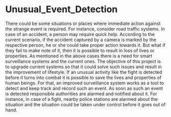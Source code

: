 # Unusual_Event_Detection

There could be some situations or places where immediate action against the strange event
is required. For instance, consider road traffic systems. In case of an accident, a person may
require quick help. According to the current scenario, if the accident captured by a camera
is marked by the respective person, he or she could take proper action towards it. But what
if they fail to make note of it, then it is possible to result in loss of lives or properties.
As mentioned in the above cases there is a need for smart surveillance systems and the current
ones. The objective of this project is to upgrade current systems so that it could solve
such issues and result in the improvement of lifestyle. If an unusual activity like the fight is
detected before it turns into combat it is possible to save the lives and properties of human
beings. For that, an improved surveillance system works as a tool to detect and keep track
and record such an event. As soon as such an event is detected responsible authorities
are alarmed and notified about it. For instance, in case of a fight, nearby police stations are
alarmed about the situation and the situation could be taken under control before it goes out
of hand.
